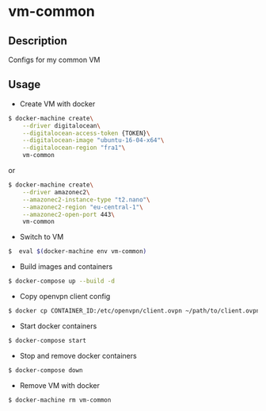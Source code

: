 # vm-common

## Description
Configs for my common VM

## Usage
- Create VM with docker
```sh
$ docker-machine create\
    --driver digitalocean\
    --digitalocean-access-token {TOKEN}\
    --digitalocean-image "ubuntu-16-04-x64"\
    --digitalocean-region "fra1"\
    vm-common
```
or
```sh
$ docker-machine create\
    --driver amazonec2\
    --amazonec2-instance-type "t2.nano"\
    --amazonec2-region "eu-central-1"\
    --amazonec2-open-port 443\
    vm-common
```

- Switch to VM
```sh
$  eval $(docker-machine env vm-common)
```

- Build images and containers
```sh
$ docker-compose up --build -d
```

- Copy openvpn client config
```sh
$ docker cp CONTAINER_ID:/etc/openvpn/client.ovpn ~/path/to/client.ovpn
```

- Start docker containers
```sh
$ docker-compose start
```

- Stop and remove docker containers
```sh
$ docker-compose down
```

- Remove VM with docker
```sh
$ docker-machine rm vm-common
```
